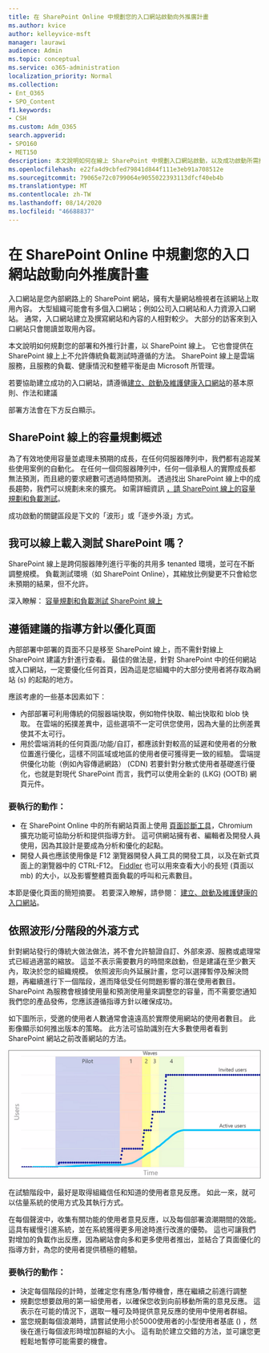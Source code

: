 ```yaml
---
title: 在 SharePoint Online 中規劃您的入口網站啟動向外推廣計畫
ms.author: kvice
author: kelleyvice-msft
manager: laurawi
audience: Admin
ms.topic: conceptual
ms.service: o365-administration
localization_priority: Normal
ms.collection:
- Ent_O365
- SPO_Content
f1.keywords:
- CSH
ms.custom: Adm_O365
search.appverid:
- SPO160
- MET150
description: 本文說明如何在線上 SharePoint 中規劃入口網站啟動，以及成功啟動所需採取的步驟。
ms.openlocfilehash: e22fa4d9cbfed79841d844f111e3eb91a708512e
ms.sourcegitcommit: 79065e72c0799064e9055022393113dfcf40eb4b
ms.translationtype: MT
ms.contentlocale: zh-TW
ms.lasthandoff: 08/14/2020
ms.locfileid: "46688837"
---
```

# <a name="planning-your-portal-launch-roll-out-plan-in-sharepoint-online"></a>在 SharePoint Online 中規劃您的入口網站啟動向外推廣計畫

入口網站是您內部網路上的 SharePoint 網站，擁有大量網站檢視者在該網站上取用內容。 大型組織可能會有多個入口網站；例如公司入口網站和人力資源入口網站。 通常，入口網站建立及撰寫網站和內容的人相對較少。 大部分的訪客來到入口網站只會閱讀並取用內容。

本文說明如何規劃您的部署和外推行計畫，以 SharePoint 線上。 它也會提供在 SharePoint 線上上不允許傳統負載測試時遵循的方法。 SharePoint 線上是雲端服務，且服務的負載、健康情況和整體平衡是由 Microsoft 所管理。

若要協助建立成功的入口網站，請遵循[建立、啟動及維護健康入口網站](https://go.microsoft.com/fwlink/?linkid=2105838)的基本原則、作法和建議 

部署方法會在下方反白顯示。

## <a name="overview-of-capacity-planning-in-sharepoint-online"></a>SharePoint 線上的容量規劃概述
為了有效地使用容量並處理未預期的成長，在任何伺服器陣列中，我們都有追蹤某些使用案例的自動化。 在任何一個伺服器陣列中，任何一個承租人的實際成長都無法預測，而且總的要求總數可透過時間預測。 透過找出 SharePoint 線上中的成長趨勢，我們可以規劃未來的擴充。 如需詳細資訊 [，請 SharePoint 線上的容量規劃和負載測試](capacity-planning-and-load-testing-sharepoint-online.md)。

成功啟動的關鍵區段是下文的「波形」或「逐步外滾」方式。 

## <a name="can-i-load-test-sharepoint-online"></a>我可以線上載入測試 SharePoint 嗎？
SharePoint 線上是跨伺服器陣列進行平衡的共用多 tenanted 環境，並可在不斷調整規模。 負載測試環境（如 SharePoint Online），其縮放比例變更不只會給您未預期的結果，但不允許。 

深入瞭解：  [容量規劃和負載測試 SharePoint 線上](capacity-planning-and-load-testing-sharepoint-online.md)

## <a name="optimize-pages-by-following-recommended-guidelines"></a>遵循建議的指導方針以優化頁面
內部部署中部署的頁面不只是移至 SharePoint 線上，而不需針對線上 SharePoint 建議方針進行查看。 最佳的做法是，針對 SharePoint 中的任何網站或入口網站，一定要優化任何首頁，因為這是您組織中的大部分使用者將存取為網站 (s) 的起點的地方。

應該考慮的一些基本因素如下：
- 內部部署可利用傳統的伺服器端快取，例如物件快取、輸出快取和 blob 快取。 在雲端的拓撲差異中，這些選項不一定可供您使用，因為大量的比例差異使其不太可行。
- 用於雲端消耗的任何頁面/功能/自訂，都應該針對較高的延遲和使用者的分散位置進行優化，這樣不同區域或地區的使用者便可獲得更一致的經驗。 雲端提供優化功能（例如內容傳遞網路） (CDN) 若要針對分散式使用者基礎進行優化，也就是對現代 SharePoint 而言，我們可以使用全新的 (LKG)  (OOTB) 網頁元件。

### <a name="what-to-do"></a>要執行的動作：
 - 在 SharePoint Online 中的所有網站頁面上使用 [頁面診斷工具](https://aka.ms/perftool)，Chromium 擴充功能可協助分析和提供指導方針。 這可供網站擁有者、編輯者及開發人員使用，因為其設計是要成為分析和優化的起點。
 - 開發人員也應該使用像是 F12 瀏覽器開發人員工具的開發工具，以及在新式頁面上的瀏覽器中的 CTRL-F12。 [Fiddler](https://www.telerik.com/download/fiddler) 也可以用來查看大小的長短 (頁面以 mb) 的大小，以及影響整體頁面負載的呼叫和元素數目。 

本節是優化頁面的簡短摘要。  若要深入瞭解，請參閱：  [建立、啟動及維護健康的入口網站](https://go.microsoft.com/fwlink/?linkid=2105838)。

## <a name="follow-a-wave--phased-roll-out-approach"></a>依照波形/分階段的外滾方式
針對網站發行的傳統大做法做法，將不會允許驗證自訂、外部來源、服務或處理常式已經過適當的縮放。 這並不表示需要數月的時間來啟動，但是建議在至少數天內，取決於您的組織規模。 依照波形向外延展計畫，您可以選擇暫停及解決問題，再繼續進行下一個階段，進而降低受任何問題影響的潛在使用者數目。 SharePoint 為服務會根據使用量和預測使用量來調整您的容量，而不需要您通知我們您的產品發佈，您應該遵循指導方針以確保成功。
  
如下圖所示，受邀的使用者人數通常會遠遠高於實際使用網站的使用者數目。 此影像顯示如何推出版本的策略。 此方法可協助識別在大多數使用者看到 SharePoint 網站之前改善網站的方法。
  
![顯示受邀和作用中使用者的圖形](../media/0bc14a20-9420-4986-b9b9-fbcd2c6e0fb9.png)
  
在試驗階段中，最好是取得組織信任和知道的使用者意見反應。 如此一來，就可以估量系統的使用方式及其執行方式。
  
在每個聲波中，收集有關功能的使用者意見反應，以及每個部署浪潮期間的效能。 這具有緩慢引進系統，並在系統獲得更多用途時進行改進的優勢。 這也可讓我們對增加的負載作出反應，因為網站會向多和更多使用者推出，並結合了頁面優化的指導方針，為您的使用者提供積極的體驗。

### <a name="what-to-do"></a>要執行的動作：
- 決定每個階段的計時，並確定您有應急/暫停機會，應在繼續之前進行調整
- 規劃您想要啟用的第一組使用者，以確保您收到向前移動所需的意見反應。 這表示在可能的情況下，選取一種可及時提供意見反應的使用中使用者群組。
- 當您規劃每個浪潮時，請嘗試使用小於5000使用者的小型使用者基底 () ，然後在進行每個波形時增加群組的大小。 這有助於建立交錯的方法，並可讓您更輕鬆地暫停可能需要的機會。
